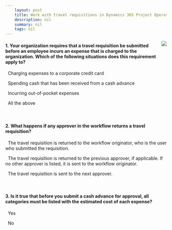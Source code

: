 ```yaml
---
    layout: post
    title: Work with travel requisitions in Dynamics 365 Project Operations  
    description: nil
    summary: nil
    tags: nil
---
```



 <a target="_blank" href="https://docs.microsoft.com/en-us/learn/modules/work-travel-requisitions/07-check/"><i class="fas fa-external-link-alt"></i> </a>
 <img align="right" src="https://docs.microsoft.com/en-us/learn/achievements/work-travel-requisitions.svg">
####  1. Your organization requires that a travel requisition be submitted before an employee incurs an expense that is charged to the organization. Which of the following situations does this requirement apply to?


<i class='far fa-square'></i> &nbsp;&nbsp;Charging expenses to a corporate credit card

<i class='far fa-square'></i> &nbsp;&nbsp;Spending cash that has been received from a cash advance

<i class='far fa-square'></i> &nbsp;&nbsp;Incurring out-of-pocket expenses

<i class='fas fa-check-square' style='color: Dodgerblue;'></i> &nbsp;&nbsp;All the above
<br />
<br />
<br />

####  2. What happens if any approver in the workflow returns a travel requisition?


<i class='fas fa-check-square' style='color: Dodgerblue;'></i> &nbsp;&nbsp;The travel requisition is returned to the workflow originator, who is the user who submitted the requisition.

<i class='far fa-square'></i> &nbsp;&nbsp;The travel requisition is returned to the previous approver, if applicable. If no other approver is listed, it is sent to the workflow originator.

<i class='far fa-square'></i> &nbsp;&nbsp;The travel requisition is sent to the next approver.
<br />
<br />
<br />

####  3. Is it true that before you submit a cash advance for approval, all categories must be listed with the estimated cost of each expense?


<i class='far fa-square'></i> &nbsp;&nbsp;Yes

<i class='fas fa-check-square' style='color: Dodgerblue;'></i> &nbsp;&nbsp;No
<br />
<br />
<br />
